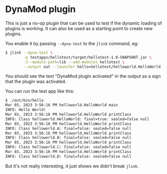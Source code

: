 # DynaMod plugin

This is just a no-op plugin that can be used to test if the dynamic loading of plugins is working. It can also be used as a starting point to create new plugins.

You enable it by passing `--dyna-test` to the `jlink` command, eg:

```bash
$ jlink --dyna-test \
        -p testapps/hellotest/target/hellotest-1.0-SNAPSHOT.jar \
        -J--module-path=lib --add-modules hellotest \
        --output out --launcher hello=hellotest/helloworld.HelloWorld
```

You should see the text "DynaMod plugin activated" in the output as a sign that the plugin was activated.

You can run the test app like this:

```bash
$ ./out/bin/hello
Mar 03, 2023 3:56:16 PM helloworld.HelloWorld main
INFO: Hello World!
Mar 03, 2023 3:56:16 PM helloworld.HelloWorld printClass
INFO: Class helloworld.HelloWorld: final=true: sealed=false null
Mar 03, 2023 3:56:16 PM helloworld.HelloWorld printClass
INFO: Class helloworld.A: final=false: sealed=false null
Mar 03, 2023 3:56:16 PM helloworld.HelloWorld printClass
INFO: Class helloworld.B: final=false: sealed=false null
Mar 03, 2023 3:56:16 PM helloworld.HelloWorld printClass
INFO: Class helloworld.C: final=false: sealed=false null
Mar 03, 2023 3:56:16 PM helloworld.HelloWorld printClass
INFO: Class helloworld.D: final=false: sealed=false null
```

But it's not really interesting, it just shows we didn't break `jlink`.
